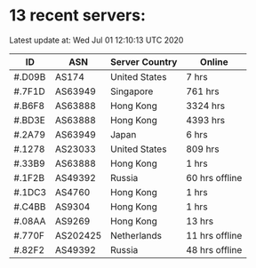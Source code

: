 # 13 recent servers:

Latest update at: Wed Jul 01 12:10:13 UTC 2020

| ID | ASN | Server Country | Online |
| -- | --- | -------------- | ------ |
| #.D09B | AS174 | United States | 7 hrs |
| #.7F1D | AS63949 | Singapore | 761 hrs |
| #.B6F8 | AS63888 | Hong Kong | 3324 hrs |
| #.BD3E | AS63888 | Hong Kong | 4393 hrs |
| #.2A79 | AS63949 | Japan | 6 hrs |
| #.1278 | AS23033 | United States | 809 hrs |
| #.33B9 | AS63888 | Hong Kong | 1 hrs |
| #.1F2B | AS49392 | Russia | 60 hrs offline |
| #.1DC3 | AS4760 | Hong Kong | 1 hrs |
| #.C4BB | AS9304 | Hong Kong | 1 hrs |
| #.08AA | AS9269 | Hong Kong | 13 hrs |
| #.770F | AS202425 | Netherlands | 11 hrs offline |
| #.82F2 | AS49392 | Russia | 48 hrs offline |

